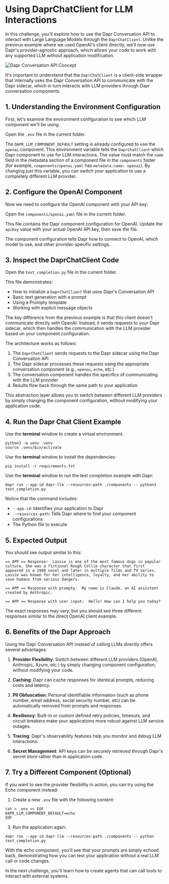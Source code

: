 # Using DaprChatClient for LLM Interactions

In this challenge, you'll explore how to use the Dapr Conversation API to interact with Large Language Models through the `DaprChatClient`. Unlike the previous example where we used OpenAI's client directly, we'll now use Dapr's provider-agnostic approach, which allows your code to work with any supported LLM without application modification. 

![Dapr Conversation API Concept](https://docs.dapr.io/images/conversation-overview.png)

It's important to understand that the `DaprChatClient` is a client-side wrapper that internally uses the Dapr Conversation API to communicate with the Dapr sidecar, which in turn interacts with LLM providers through Dapr conversation components.

## 1. Understanding the Environment Configuration

First, let's examine the environment configuration to see which LLM component we'll be using.

Open the `.env` file in the current folder.

The `DAPR_LLM_COMPONENT_DEFAULT` setting is already configured to use the `openai` component. This environment variable tells the `DaprChatClient` which Dapr component to use for LLM interactions. The value must match the `name` field in the metadata section of a component file in the `components` folder (for example, `components/openai.yaml` has `metadata.name: openai`). By changing just this variable, you can switch your application to use a completely different LLM provider.

## 2. Configure the OpenAI Component

Now we need to configure the OpenAI component with your API key:

Open the `components/openai.yaml` file in the current folder.

This file contains the Dapr component configuration for OpenAI. Update the `apiKey` value with your actual OpenAI API key, then save the file.

The component configuration tells Dapr how to connect to OpenAI, which model to use, and other provider-specific settings.

## 3. Inspect the DaprChatClient Code

Open the `text_completion.py` file in the current folder.

This file demonstrates:

- How to initialize a `DaprChatClient` that uses Dapr's Conversation API
- Basic text generation with a prompt
- Using a Prompty template
- Working with explicit message objects

The key difference from the previous example is that this client doesn't communicate directly with OpenAI. Instead, it sends requests to your Dapr sidecar, which then handles the communication with the LLM provider based on your component configuration.

The architecture works as follows:

1. The `DaprChatClient` sends requests to the Dapr sidecar using the Dapr Conversation API
2. The Dapr sidecar processes these requests using the appropriate conversation component (e.g., `openai`, `echo`, etc.)
3. The conversation component handles the specifics of communicating with the LLM provider
4. Results flow back through the same path to your application

This abstraction layer allows you to switch between different LLM providers by simply changing the component configuration, without modifying your application code.

## 4. Run the Dapr Chat Client Example

Use the **terminal** window to create a virtual environment:

```bash,run
python3 -m venv .venv
source .venv/bin/activate
```

Use the **terminal** window to install the dependencies:

```bash,run
pip install -r requirements.txt
```

Use the **terminal** window to run the text completion example with Dapr:

```bash,run
dapr run --app-id dapr-llm --resources-path ./components -- python3 text_completion.py
```

Notice that the command includes:

- `--app-id`: Identifies your application to Dapr
- `--resources-path`: Tells Dapr where to find your component configurations
- The Python file to execute

## 5. Expected Output

You should see output similar to this:

```text,nocopy
== APP == Response:  Lassie is one of the most famous dogs in popular culture. She was a fictional Rough Collie character that first appeared in a 1940 novel and later in multiple films and TV series. Lassie was known for her intelligence, loyalty, and her ability to save humans from various dangers.

== APP == Response with prompty:  My name is Claude, an AI assistant created by Anthropic.

== APP == Response with user input:  Hello! How can I help you today?
```

The exact responses may vary, but you should see three different responses similar to the direct OpenAI client example.

## 6. Benefits of the Dapr Approach

Using the Dapr Conversation API instead of calling LLMs directly offers several advantages:

1. **Provider Flexibility**: Switch between different LLM providers (OpenAI, Anthropic, Azure, etc.) by simply changing component configuration, without modifying your code.

2. **Caching**: Dapr can cache responses for identical prompts, reducing costs and latency.

3. **PII Obfuscation**: Personal identifiable information (such as phone number, email address, social security number, etc) can be automatically removed from prompts and responses.

4. **Resiliency**: Built-in or custom defined retry policies, timeouts, and circuit breakers make your applications more robust against LLM service outages.

5. **Tracing**: Dapr's observability features help you monitor and debug LLM interactions.

6. **Secret Management**: API keys can be securely retrieved through Dapr's secret store rather than in application code.

## 7. Try a Different Component (Optional)

If you want to see the provider flexibility in action, you can try using the Echo component instead:

1. Create a new `.env` file with the following content:

```bash,run
cat > .env << EOF
DAPR_LLM_COMPONENT_DEFAULT=echo
EOF
```

3. Run the application again:

```bash,run
dapr run --app-id dapr-llm --resources-path ./components -- python text_completion.py
```

With the echo component, you'll see that your prompts are simply echoed back, demonstrating how you can test your application without a real LLM call or code changes.

In the next challenge, you'll learn how to create agents that can call tools to interact with external systems. 